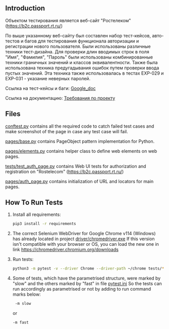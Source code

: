 Introduction
------------

Объектом тестирования является веб-сайт "Ростелеком" (https://b2c.passport.rt.ru/)

По выше указанному веб-сайту был составлен набор тест-кейсов, авто-тестов и багов для тестирования функционала авторизации и регистрации нового пользователя.
Были использованы различные техники тест-дизайна. Для проверки длин вводимых строк в поля "Имя", "Фамилия", "Пароль" были использованы комбинированные техники граничных значений и классов эквивалентности. Также была использована техника предугадывания ошибок путем проверки ввода пустых значений. Эта техника также использовалась в тестах EXP-029 и EXP-031 - указание неверных паролей.

Ссылка на тест-кейсы и баги: [Google_doc](https://docs.google.com/spreadsheets/d/1Amw22s5HR_EPSnsA3P-oYNl8HWr-w8Up/edit#gid=287177797)

Ссылка на документацию: [Требования по проекту](https://view.officeapps.live.com/op/view.aspx?src=https%3A%2F%2Flms-cdn.skillfactory.ru%2Fassets%2Fcourseware%2Fv1%2F010c9924044551b87b76b5c3c624bd2a%2Fasset-v1%3ASkillFactory%2BQAP-D%2B2020%2Btype%40asset%2Bblock%2F%25D0%25A2%25D1%2580%25D0%25B5%25D0%25B1%25D0%25BE%25D0%25B2%25D0%25B0%25D0%25BD%25D0%25B8%25D1%258F_SSO_%25D0%25B4%25D0%25BB%25D1%258F_%25D1%2582%25D0%25B5%25D1%2581%25D1%2582%25D0%25B8%25D1%2580%25D0%25BE%25D0%25B2%25D0%25B0%25D0%25BD%25D0%25B8%25D1%258F_last.doc&wdOrigin=BROWSELINK)

Files
-----

[conftest.py](conftest.py) contains all the required code to catch failed test cases and make screenshot
of the page in case any test case will fail.

[pages/base.py](pages/base.py) contains PageObject pattern implementation for Python.

[pages/elements.py](pages/elements.py) contains helper class to define web elements on web pages.

[tests/test_auth_page.py](tests/test_auth_page.py) contains Web UI tests for authorization and registration on "Rostelecom" (https://b2c.passport.rt.ru/)

[pages/auth_page.py](pages/auth_page.py) contains initialization of URL and locators for main pages.

How To Run Tests
----------------

1) Install all requirements:

    ```bash
    pip3 install -r requirements
    ```
2) The correct Selenium WebDriver for Google Chrome v114 (Windows) has already located in project [driver/chromedriver.exe](driver/chromedriver.exe) 
 If this version isn't compatible with your browser or OS, you can load the new one in link https://chromedriver.chromium.org/downloads

3) Run tests:

    ```bash
    python3 -m pytest -v --driver Chrome --driver-path ~/chrome tests/*
    ```

4) Some of tests, which have the parametrised structure, were marked by "slow" and the others marked by "fast" in file [pytest.ini](pytest.ini)
   So the tests can run accordingly as parametrised or not by adding to run command marks below:

   ```bash
    -m slow
    ```
   or

   ```bash
   -m fast
    ```